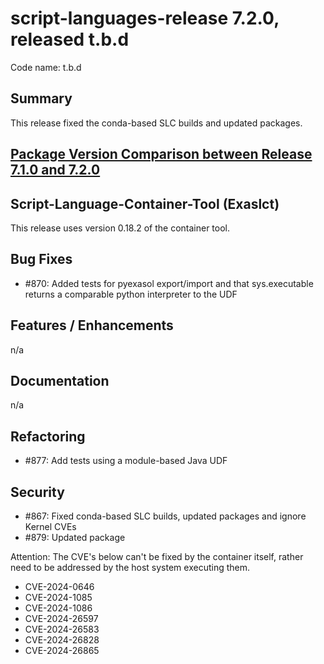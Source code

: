 # script-languages-release 7.2.0, released t.b.d

Code name: t.b.d

## Summary

This release fixed the conda-based SLC builds and updated packages.

## [Package Version Comparison between Release 7.1.0 and 7.2.0](package_diffs/7.2.0/README.md)

## Script-Language-Container-Tool (Exaslct)

This release uses version 0.18.2 of the container tool. 

## Bug Fixes

 - #870: Added tests for pyexasol export/import and that sys.executable returns a comparable python interpreter to the UDF

## Features / Enhancements

n/a

## Documentation

n/a

## Refactoring

 - #877: Add tests using a module-based Java UDF

## Security

 - #867: Fixed conda-based SLC builds, updated packages and ignore Kernel CVEs
 - #879: Updated package

Attention: The CVE's below can't be fixed by the container itself, rather need to be addressed by the host system executing them.

 - CVE-2024-0646
 - CVE-2024-1085
 - CVE-2024-1086
 - CVE-2024-26597
 - CVE-2024-26583
 - CVE-2024-26828
 - CVE-2024-26865
